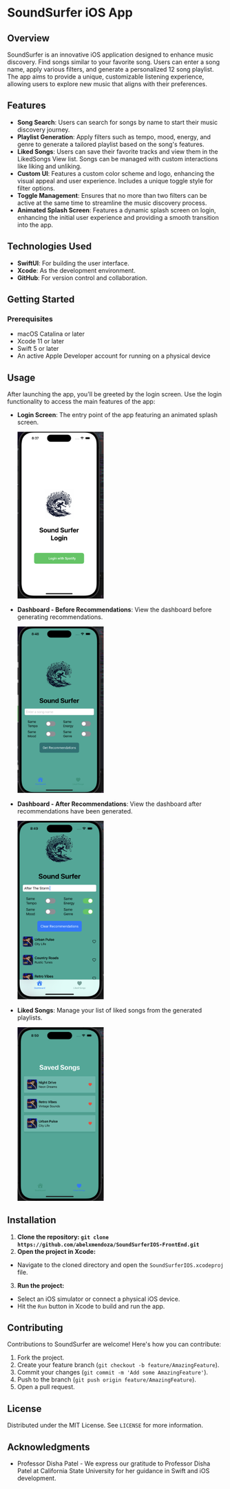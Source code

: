 # SoundSurfer iOS App

## Overview

SoundSurfer is an innovative iOS application designed to enhance music discovery. Find songs similar to your favorite song. Users can enter a song name, apply various filters, and generate a personalized 12 song playlist. The app aims to provide a unique, customizable listening experience, allowing users to explore new music that aligns with their preferences.

## Features

- **Song Search**: Users can search for songs by name to start their music discovery journey.
- **Playlist Generation**: Apply filters such as tempo, mood, energy, and genre to generate a tailored playlist based on the song's features.
- **Liked Songs**: Users can save their favorite tracks and view them in the LikedSongs View list. Songs can be managed with custom interactions like liking and unliking.
- **Custom UI**: Features a custom color scheme and logo, enhancing the visual appeal and user experience. Includes a unique toggle style for filter options.
- **Toggle Management**: Ensures that no more than two filters can be active at the same time to streamline the music discovery process.
- **Animated Splash Screen**: Features a dynamic splash screen on login, enhancing the initial user experience and providing a smooth transition into the app.

## Technologies Used

- **SwiftUI**: For building the user interface.
- **Xcode**: As the development environment.
- **GitHub**: For version control and collaboration.

## Getting Started

### Prerequisites

- macOS Catalina or later
- Xcode 11 or later
- Swift 5 or later
- An active Apple Developer account for running on a physical device

## Usage

After launching the app, you'll be greeted by the login screen. Use the login functionality to access the main features of the app:

- **Login Screen**: The entry point of the app featuring an animated splash screen.

  <img src="image/README/loginScreenSS.png" width="200" alt="Login Screen">
- **Dashboard - Before Recommendations**: View the dashboard before generating recommendations.

  <img src="image/README/recSongsBefore.png" width="200" alt="Dashboard Before Recommendations">
- **Dashboard - After Recommendations**: View the dashboard after recommendations have been generated.

  <img src="image/README/recSongsAfter.png" width="200" alt="Dashboard After Recommendations">
- **Liked Songs**: Manage your list of liked songs from the generated playlists.

  <img src="image/README/savedSongs.png" width="200" alt="Liked Songs View">

## Installation

1. **Clone the repository:
   `git clone https://github.com/abelxmendoza/SoundSurferIOS-FrontEnd.git`**
2. **Open the project in Xcode:**

- Navigate to the cloned directory and open the `SoundSurferIOS.xcodeproj` file.

3. **Run the project:**

- Select an iOS simulator or connect a physical iOS device.
- Hit the `Run` button in Xcode to build and run the app.

## Contributing

Contributions to SoundSurfer are welcome! Here's how you can contribute:

1. Fork the project.
2. Create your feature branch (`git checkout -b feature/AmazingFeature`).
3. Commit your changes (`git commit -m 'Add some AmazingFeature'`).
4. Push to the branch (`git push origin feature/AmazingFeature`).
5. Open a pull request.

## License

Distributed under the MIT License. See `LICENSE` for more information.

## Acknowledgments

- Professor Disha Patel - We express our gratitude to Professor Disha Patel at California State University for her guidance in Swift and iOS development.
